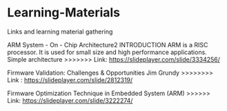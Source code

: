 # Learning-Materials
Links and learning material gathering


ARM System - On - Chip Architecture2 INTRODUCTION ARM is a RISC processor. It is used for small size and high performance applications. 
Simple architecture   >>>>>>>   Link:   https://slideplayer.com/slide/3334256/

 Firmware Validation: Challenges & Opportunities Jim Grundy >>>>>>>> Link : https://slideplayer.com/slide/2812319/
 
Firmware Optimization Technique in Embedded System (ARM) >>>>>> Link: https://slideplayer.com/slide/3222274/
